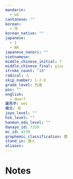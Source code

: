 ```yaml
---
mandarin:
  - wō
cantonese: ""
korean:
  - 왜
korean_native: ""
japanese:
  - I
  - WA
japanese_nanori: ""
vietnamese:
middle_chinese_initial: ʔ
middle_chinese_final: ɣiuᴇ
stroke_count: "10"
radical: 人
skip_number: 1-2-8
grade_level: 先進
pos: ""
english:
  - dwarf
羅馬字: wei
韓文: 웨
joyo_level: ""
hsk_level: ""
hanmun_edu_level: ""
danayo_id: 7339
mc_id: 4239
graphemic_classification: 委
stand_in: 倭人
aliases:
---
```


# Notes
